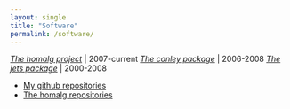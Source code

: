 ```yaml
---
layout: single
title: "Software"
permalink: /software/
---
```


[*The homalg project*](https://homalg-project.github.io)            | 2007-current
[*The conley package*](http://www.algebra.mathematik.uni-siegen.de/conley)      | 2006-2008
[*The jets package*](http://www.algebra.mathematik.uni-siegen.de/barakat/jets) | 2000-2008

* [My github repositories](https://github.com/mohamed-barakat?tab=repositories)
* [The homalg repositories](https://github.com/homalg-project?tab=repositories)
